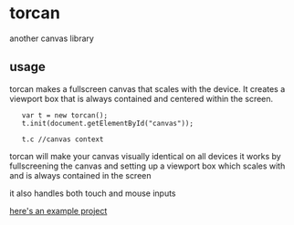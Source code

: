# torcan
another canvas library


## usage
torcan makes a fullscreen canvas that scales with the device. It creates a viewport box that is always contained and centered within the screen.

```
   var t = new torcan();
   t.init(document.getElementById("canvas"));
   
   t.c //canvas context
```
   
torcan will make your canvas visually identical on all devices
it works by fullscreening the canvas and setting up a viewport box which scales with and is always contained in the screen

it also handles both touch and mouse inputs

[here's an example project](http://torcado.com/toys/chromab.html)